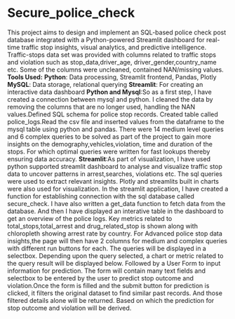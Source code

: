 # Secure_police_check
This project aims to design and implement an SQL-based police check post database integrated with a Python-powered Streamlit dashboard for real-time traffic stop insights, visual analytics, and predictive intelligence.
Traffic-stops data set was provided with columns related to traffic stops and violation such as stop_data,driver_age, driver_gender,country_name etc. Some of the columns were uncleaned, contained NAN/missing values.
**Tools Used:** 
**Python**: Data processing, Streamlit frontend, Pandas, Plotly
**MySQL**: Data storage, relational querying
**Streamlit**: For creating an interactive data dashboard
**Python and Mysql**:So as a first step, I have created a connection between mysql and python. I cleaned the data by removing the columns that are no longer used, handling the NAN values.Defined SQL schema for police stop records. Created table called police_logs.Read the csv file and inserted values from the dataframe to the mysql table using python and pandas. There were 14 medium level queries and 6 complex queries to be solved as part of the project to gain more insights on the demography,vehicles,violation, time and duration of the stops. For which optimal queries were written for fast lookups thereby ensuring data accuracy.
**Streamlit**:As part of visualization, I have used python supported streamlit dashboard to analyse and visualize traffic stop data to uncover patterns in arrest,searches, violations etc. The sql queries were used to extract relevant insights. Plotly and streamlits built in charts were also used for visualization. In the streamlit application, I have created a function for establishing connection with the sql database called secure_check. I have also written a get_data function to fetch data from the database. And then I have displayed an interative table in the dashboard to get an overview of the police logs. Key metrics related to total_stops,total_arrest and drug_related_stop is shown along with chloropleth showing arrest rate by country. 
For Advanced police stop data insights,the page will then have 2 columns for medium and complex queries with different run buttons for each. The queries will be displayed in a selectbox. Depending upon the query selected, a chart or metric related to the query result will be displayed below. Followed by a User Form to input information for prediction.
The form will contain many text fields and selectbox to be entered by the user to predict stop outcome and violation.Once the form is filled and the submit button for prediction is clicked, it filters the original dataset to find similar past records. And those filtered details alone will be returned. Based on which the prediction for stop outcome and violation will be derived. 
